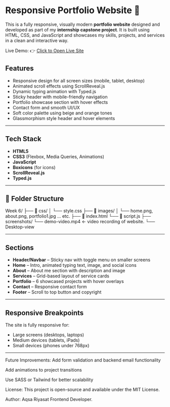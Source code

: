 # Responsive Portfolio Website 💼

This is a fully responsive, visually modern **portfolio website** designed and developed as part of my **internship capstone project**. It is built using HTML, CSS, and JavaScript and showcases my skills, projects, and services in a clean and interactive way.

Live Demo:
👉 [Click to Open Live Site](https://aqsariyasat.github.io/CosmiCode-Internship/)


##  Features

- Responsive design for all screen sizes (mobile, tablet, desktop)
- Animated scroll effects using ScrollReveal.js
- Dynamic typing animation with Typed.js
- Sticky header with mobile-friendly navigation
- Portfolio showcase section with hover effects
- Contact form and smooth UI/UX
- Soft color palette using beige and orange tones
- Glassmorphism style header and hover elements

---

## Tech Stack

- **HTML5**
- **CSS3** (Flexbox, Media Queries, Animations)
- **JavaScript**
- **Boxicons** (for icons)
- **ScrollReveal.js**
- **Typed.js**

---

## 📁 Folder Structure

Week 6/
├── 📁 css/
│ └── style.css
├── 📁 images/
│ └── home.png, about.png, portfolio1.jpg ... etc.
├── 📄 index.html
└── 📄 script.js
├── screenshots/
 └── demo-video.mp4  ← video recording of website.
 └── Desktop-view

---

## Sections

- **Header/Navbar** – Sticky nav with toggle menu on smaller screens
- **Home** – Intro, animated typing text, image, and social icons
- **About** – About me section with description and image
- **Services** – Grid-based layout of service cards
- **Portfolio** – 6 showcased projects with hover overlays
- **Contact** – Responsive contact form
- **Footer** – Scroll to top button and copyright

---

##  Responsive Breakpoints

The site is fully responsive for:

- Large screens (desktops, laptops)
- Medium devices (tablets, iPads)
- Small devices (phones under 768px)

---

Future Improvements:
Add form validation and backend email functionality

Add animations to project transitions

Use SASS or Tailwind for better scalability

License:
This project is open-source and available under the MIT License.

Author:
Aqsa Riyasat
Frontend Developer.